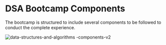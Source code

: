 # DSA Bootcamp Components
The bootcamp is structured to include several components to be followed to conduct the complete experience.


![data-structures-and-algorithms -components-v2](https://github.com/SAFCSP-Team/data-structures-and-algorithms-bootcamp/assets/150258612/94c4bed1-7e73-4b51-88a2-89817d3884d7)

